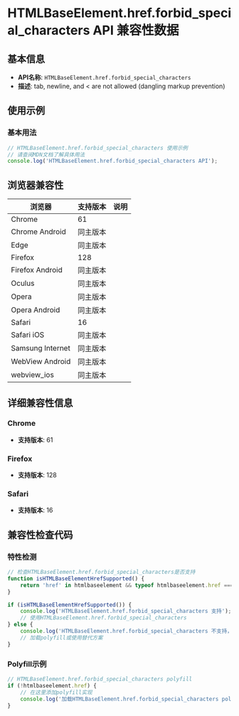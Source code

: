 # HTMLBaseElement.href.forbid_special_characters API 兼容性数据

## 基本信息

- **API名称**: `HTMLBaseElement.href.forbid_special_characters`
- **描述**: tab, newline, and &lt; are not allowed (dangling markup prevention)

## 使用示例

### 基本用法

```javascript
// HTMLBaseElement.href.forbid_special_characters 使用示例
// 请查阅MDN文档了解具体用法
console.log('HTMLBaseElement.href.forbid_special_characters API');
```

## 浏览器兼容性

| 浏览器 | 支持版本 | 说明 |
|--------|----------|------|
| Chrome | 61 |  |
| Chrome Android | 同主版本 |  |
| Edge | 同主版本 |  |
| Firefox | 128 |  |
| Firefox Android | 同主版本 |  |
| Oculus | 同主版本 |  |
| Opera | 同主版本 |  |
| Opera Android | 同主版本 |  |
| Safari | 16 |  |
| Safari iOS | 同主版本 |  |
| Samsung Internet | 同主版本 |  |
| WebView Android | 同主版本 |  |
| webview_ios | 同主版本 |  |

## 详细兼容性信息

### Chrome

- **支持版本**: 61

### Firefox

- **支持版本**: 128

### Safari

- **支持版本**: 16

## 兼容性检查代码

### 特性检测

```javascript
// 检查HTMLBaseElement.href.forbid_special_characters是否支持
function isHTMLBaseElementHrefSupported() {
    return 'href' in htmlbaseelement && typeof htmlbaseelement.href === 'function';
}

if (isHTMLBaseElementHrefSupported()) {
    console.log('HTMLBaseElement.href.forbid_special_characters 支持');
    // 使用HTMLBaseElement.href.forbid_special_characters
} else {
    console.log('HTMLBaseElement.href.forbid_special_characters 不支持，需要polyfill');
    // 加载polyfill或使用替代方案
}
```

### Polyfill示例

```javascript
// HTMLBaseElement.href.forbid_special_characters polyfill
if (!htmlbaseelement.href) {
    // 在这里添加polyfill实现
    console.log('加载HTMLBaseElement.href.forbid_special_characters polyfill');
}
```

